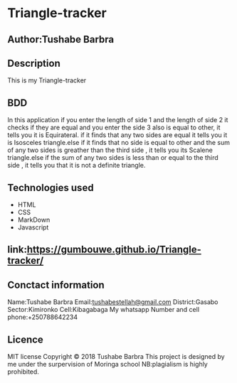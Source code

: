 # Triangle-tracker
## Author:Tushabe Barbra
## Description
This is my Triangle-tracker
## BDD
In this application if you enter the length of side 1 and the length of side 2 it checks if they are equal and you enter the side 3 also is equal to other, it tells you it is Equirateral.
if it finds that any two sides are equal it tells you it is Isosceles triangle.else if it finds that no side is equal to other and the sum of any two sides is greather than the third side , it tells you its Scalene triangle.else if the sum of any two sides is less than or equal to the third side , it tells you that it is not a definite triangle.
## Technologies used
* HTML
* CSS
* MarkDown
* Javascript
## link:https://gumbouwe.github.io/Triangle-tracker/
## Conctact information
Name:Tushabe Barbra
Email:tushabestellah@gmail.com
District:Gasabo
Sector:Kimironko
Cell:Kibagabaga
My whatsapp Number and cell phone:+250788642234 
## Licence
MIT license
Copyright © 2018 Tushabe Barbra
This project is designed by me under the surpervision of Moringa school
NB:plagialism is highly prohibited.